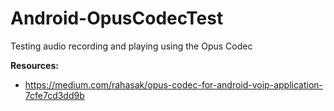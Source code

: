 # Android-OpusCodecTest
Testing audio recording and playing using the Opus Codec

**Resources:**
- https://medium.com/rahasak/opus-codec-for-android-voip-application-7cfe7cd3dd9b
